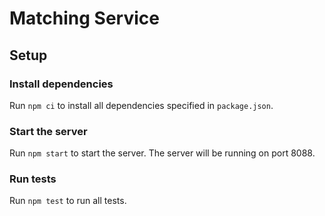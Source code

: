 # Matching Service

## Setup

### Install dependencies

Run `npm ci` to install all dependencies specified in `package.json`.

### Start the server

Run `npm start` to start the server. The server will be running on port 8088.

### Run tests

Run `npm test` to run all tests.
